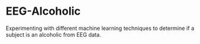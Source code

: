 # EEG-Alcoholic
Experimenting with different machine learning techniques to determine if a subject is an alcoholic from EEG data.
